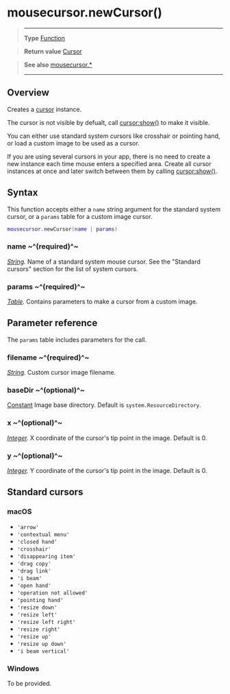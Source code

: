 # mousecursor.newCursor()

> --------------------- ------------------------------------------------------------------------------------------
> __Type__              [Function](https://docs.coronalabs.com/api/type/Function.html)

> __Return value__      [Cursor](/plugin/mousecursor/type/Cursor/index.md)

> __See also__          [mousecursor.*](/plugin/mousecursor/index.md)
> --------------------- ------------------------------------------------------------------------------------------

## Overview

Creates a [cursor](/plugin/mousecursor/type/Cursor/index.md) instance.

The cursor is not visible by defualt, call [cursor:show()](/plugin/mousecursor/type/Cursor/show.md) to make it visible.

You can either use standard system cursors like crosshair or pointing hand, or load a custom image to be used as a cursor.

If you are using several cursors in your app, there is no need to create a new instance each time mouse enters a specified area. Create all cursor instances at once and later switch between them by calling [cursor:show()](/plugin/mousecursor/type/Cursor/show.md).

## Syntax

This function accepts either a `name` string argument for the standard system cursor, or a `params` table for a custom image cursor.

```lua
mousecursor.newCursor(name | params)
```
### name ~^(required)^~
_[String](https://docs.coronalabs.com/api/type/String.html)._ Name of a standard system mouse cursor. See the "Standard cursors" section for the list of system cursors.

### params ~^(required)^~
_[Table](https://docs.coronalabs.com/api/type/Table.html)._ Contains parameters to make a cursor from a custom image.

## Parameter reference

The `params` table includes parameters for the call.

### filename ~^(required)^~
_[String](https://docs.coronalabs.com/api/type/String.html)._ Custom cursor image filename.

### baseDir ~^(optional)^~
[Constant](https://docs.coronalabs.com/api/type/Constant.html) Image base directory. Default is `system.ResourceDirectory`.

### x ~^(optional)^~
_[Integer](/type/Float/Integer.md)._ X coordinate of the cursor's tip point in the image. Default is 0.

### y ~^(optional)^~
_[Integer](/type/Float/Integer.md)._ Y coordinate of the cursor's tip point in the image. Default is 0.

## Standard cursors

### macOS

* `'arrow'`
* `'contextual menu'`
* `'closed hand'`
* `'crosshair'`
* `'disappearing item'`
* `'drag copy'`
* `'drag link'`
* `'i beam'`
* `'open hand'`
* `'operation not allowed'`
* `'pointing hand'`
* `'resize down'`
* `'resize left'`
* `'resize left right'`
* `'resize right'`
* `'resize up'`
* `'resize up down'`
* `'i beam vertical'`

### Windows

To be provided.
